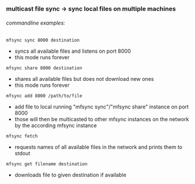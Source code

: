 ### multicast file sync -> sync local files on multiple machines

###### commandline examples:

```
mfsync sync 8000 destination
```

  * syncs all available files and listens on port 8000
  * this mode runs forever

```
mfsync share 8000 destination
```
  * shares all available files but does not download new ones
  * this mode runs forever

```
mfsync add 8000 /path/to/file
```
  * add file to local running "mfsync sync"/"mfsync share" instance on port 8000
  * those will then be multicasted to other mfsync instances on the network by the according mfsync instance

```
mfsync fetch
```
  * requests names of all available files in the network and prints them to stdout

```
mfsync get filename destination
```
  * downloads file to given destination if available

